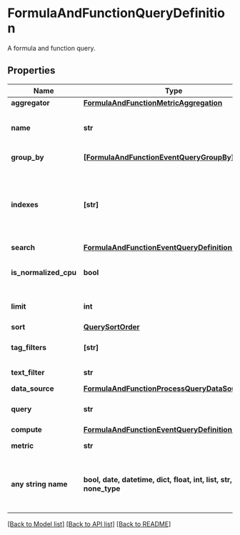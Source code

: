 # FormulaAndFunctionQueryDefinition

A formula and function query.
## Properties
Name | Type | Description | Notes
------------ | ------------- | ------------- | -------------
**aggregator** | [**FormulaAndFunctionMetricAggregation**](FormulaAndFunctionMetricAggregation.md) |  | [optional] 
**name** | **str** | Name of query for use in formulas. | [optional] 
**group_by** | [**[FormulaAndFunctionEventQueryGroupBy]**](FormulaAndFunctionEventQueryGroupBy.md) | Group by options. | [optional] 
**indexes** | **[str]** | An array of index names to query in the stream. Omit or use &#x60;[]&#x60; to query all indexes at once. | [optional] 
**search** | [**FormulaAndFunctionEventQueryDefinitionSearch**](FormulaAndFunctionEventQueryDefinitionSearch.md) |  | [optional] 
**is_normalized_cpu** | **bool** | Whether to normalize the CPU percentages. | [optional] 
**limit** | **int** | Number of hits to return. | [optional] 
**sort** | [**QuerySortOrder**](QuerySortOrder.md) |  | [optional] 
**tag_filters** | **[str]** | An array of tags to filter by. | [optional] 
**text_filter** | **str** | Text to use as filter. | [optional] 
**data_source** | [**FormulaAndFunctionProcessQueryDataSource**](FormulaAndFunctionProcessQueryDataSource.md) |  | [optional] 
**query** | **str** | Metrics query definition. | [optional] 
**compute** | [**FormulaAndFunctionEventQueryDefinitionCompute**](FormulaAndFunctionEventQueryDefinitionCompute.md) |  | [optional] 
**metric** | **str** | Process metric name. | [optional] 
**any string name** | **bool, date, datetime, dict, float, int, list, str, none_type** | any string name can be used but the value must be the correct type | [optional]

[[Back to Model list]](README.md#documentation-for-models) [[Back to API list]](README.md#documentation-for-api-endpoints) [[Back to README]](README.md)


